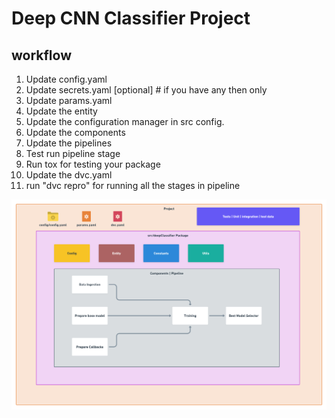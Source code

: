 # Deep CNN Classifier Project

## workflow

1. Update config.yaml 
2. Update secrets.yaml [optional] # if you have any then only
3. Update params.yaml
4. Update the entity
5. Update the configuration manager in src config.
6. Update the components
7. Update the pipelines
8. Test run pipeline stage
9. Run tox for testing your package
10. Update the dvc.yaml
11. run "dvc repro" for running all the stages in pipeline

![img](https://raw.githubusercontent.com/AmitSingh-DataScientist/Deep_CNN_Classifier/main/docs/images/Data%20Ingestion%402x%20(1).png)